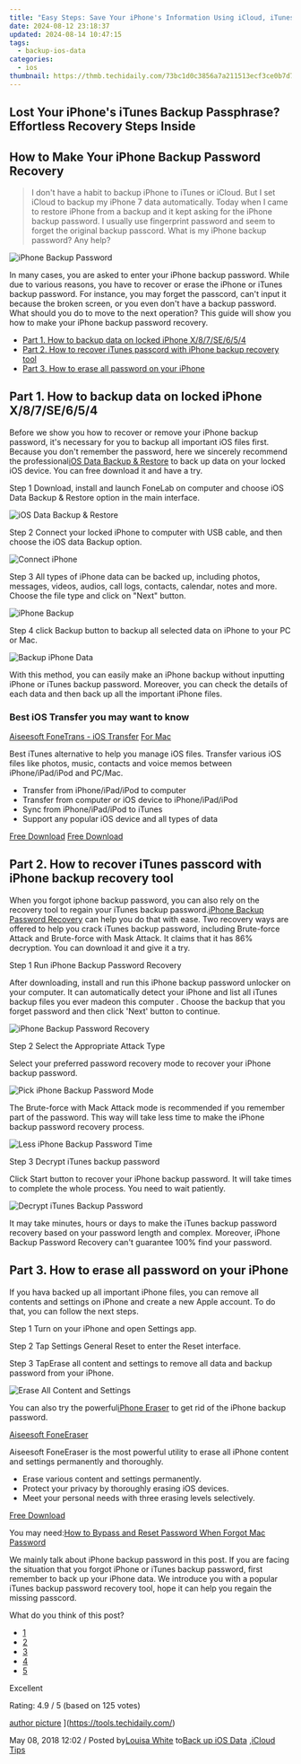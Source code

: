 ```yaml
---
title: "Easy Steps: Save Your iPhone's Information Using iCloud, iTunes or PC - A Complete Guide"
date: 2024-08-12 23:18:37
updated: 2024-08-14 10:47:15
tags:
  - backup-ios-data
categories:
  - ios
thumbnail: https://thmb.techidaily.com/73bc1d0c3856a7a211513ecf3ce0b7d7e8f0b9c63de7c46849c7b8605b7802d4.jpg
---
```


## Lost Your iPhone's iTunes Backup Passphrase? Effortless Recovery Steps Inside

## How to Make Your iPhone Backup Password Recovery

> I don't have a habit to backup iPhone to iTunes or iCloud. But I set iCloud to backup my iPhone 7 data automatically. Today when I came to restore iPhone from a backup and it kept asking for the iPhone backup password. I usually use fingerprint password and seem to forget the original backup passcord. What is my iPhone backup password? Any help?

![iPhone Backup Password](https://www.aiseesoft.com/images/iphone-backup-password/iphone-backup-password.jpg)

 In many cases, you are asked to enter your iPhone backup password. While due to various reasons, you have to recover or erase the iPhone or iTunes backup password. For instance, you may forget the passcord, can't input it because the broken screen, or you even don't have a backup password. What should you do to move to the next operation? This guide will show you how to make your iPhone backup password recovery.

* [Part 1. How to backup data on locked iPhone X/8/7/SE/6/5/4](https://tools.techidaily.com/)
* [Part 2. How to recover iTunes passcord with iPhone backup recovery tool](https://tools.techidaily.com/)
* [Part 3. How to erase all password on your iPhone](https://tools.techidaily.com/)

## Part 1\. How to backup data on locked iPhone X/8/7/SE/6/5/4

 Before we show you how to recover or remove your iPhone backup password, it's necessary for you to backup all important iOS files first. Because you don't remember the password, here we sincerely recommend the professional[iOS Data Backup & Restore](https://tools.techidaily.com/aiseesoft/ios-data-backup-and-restore/) to back up data on your locked iOS device. You can free download it and have a try.

[](https://secure.2checkout.com/order/cart.php?PRODS=4644627&QTY=1&AFFILIATE=108875) [](https://secure.2checkout.com/order/cart.php?PRODS=4659467&QTY=1&AFFILIATE=108875)

Step 1 Download, install and launch FoneLab on computer and choose iOS Data Backup & Restore option in the main interface.

![iOS Data Backup & Restore](https://www.aiseesoft.com/images/ios-data-backup-and-restore/fonelab-main-interface.jpg)

Step 2 Connect your locked iPhone to computer with USB cable, and then choose the iOS data Backup option.

![Connect iPhone](https://www.aiseesoft.com/images/ios-data-backup-and-restore/ios-data-backup-restore-main-interface.jpg)

Step 3 All types of iPhone data can be backed up, including photos, messages, videos, audios, call logs, contacts, calendar, notes and more. Choose the file type and click on "Next" button.

![iPhone Backup](https://www.aiseesoft.com/images/ios-data-backup-and-restore/select-file-type.jpg)

Step 4 click Backup button to backup all selected data on iPhone to your PC or Mac.

![Backup iPhone Data](https://www.aiseesoft.com/images/ios-data-backup-and-restore/backup-completed.jpg)

 With this method, you can easily make an iPhone backup without inputting iPhone or iTunes backup password. Moreover, you can check the details of each data and then back up all the important iPhone files.

### Best iOS Transfer you may want to know

[Aiseesoft FoneTrans - iOS Transfer](https://tools.techidaily.com/aiseesoft/ios-transfer/) [For Mac](https://tools.techidaily.com/aiseesoft/ios-transfer/)

 Best iTunes alternative to help you manage iOS files. Transfer various iOS files like photos, music, contacts and voice memos between iPhone/iPad/iPod and PC/Mac.

* Transfer from iPhone/iPad/iPod to computer
* Transfer from computer or iOS device to iPhone/iPad/iPod
* Sync from iPhone/iPad/iPod to iTunes
* Support any popular iOS device and all types of data

[Free Download](https://secure.2checkout.com/order/cart.php?PRODS=4626213&QTY=1&AFFILIATE=108875) [Free Download](https://secure.2checkout.com/order/cart.php?PRODS=4630131&QTY=1&AFFILIATE=108875)

## Part 2\. How to recover iTunes passcord with iPhone backup recovery tool

 When you forgot iphone backup password, you can also rely on the recovery tool to regain your iTunes backup password.[iPhone Backup Password Recovery](https://www.iseepassword.com/itunes-password-recovery.html) can help you do that with ease. Two recovery ways are offered to help you crack iTunes backup password, including Brute-force Attack and Brute-force with Mask Attack. It claims that it has 86% decryption. You can download it and give it a try.

Step 1 Run iPhone Backup Password Recovery

 After downloading, install and run this iPhone backup password unlocker on your computer. It can automatically detect your iPhone and list all iTunes backup files you ever madeon this computer . Choose the backup that you forget password and then click 'Next' button to continue.

![iPhone Backup Password Recovery](https://www.aiseesoft.com/images/iphone-backup-password/pick-backup-files.jpg)

Step 2 Select the Appropriate Attack Type

 Select your preferred password recovery mode to recover your iPhone backup password.

![Pick iPhone Backup Password Mode](https://www.aiseesoft.com/images/iphone-backup-password/select-attack-type.jpg)

 The Brute-force with Mack Attack mode is recommended if you remember part of the password. This way will take less time to make the iPhone backup password recovery process.

![Less iPhone Backup Password Time](https://www.aiseesoft.com/images/iphone-backup-password/itunes-backup-password-recovery.jpg)

Step 3 Decrypt iTunes backup password

 Click Start button to recover your iPhone backup password. It will take times to complete the whole process. You need to wait patiently.

![Decrypt iTunes Backup Password](https://www.aiseesoft.com/images/iphone-backup-password/recover-iphone-backup-password.jpg)

 It may take minutes, hours or days to make the iTunes backup password recovery based on your password length and complex. Moreover, iPhone Backup Password Recovery can't guarantee 100% find your password.

## Part 3\. How to erase all password on your iPhone

 If you hava backed up all important iPhone files, you can remove all contents and settings on iPhone and create a new Apple account. To do that, you can follow the next steps.

Step 1 Turn on your iPhone and open Settings app.

Step 2 Tap Settings General Reset to enter the Reset interface.

Step 3 TapErase all content and settings to remove all data and backup password from your iPhone.

![Erase All Content and Settings](https://www.aiseesoft.com/images/iphone-data-recovery/erase-all-settings.jpg)

 You can also try the powerful[iPhone Eraser](https://tools.techidaily.com/aiseesoft/fone-eraser/) to get rid of the iPhone backup password.

[Aiseesoft FoneEraser](https://tools.techidaily.com/aiseesoft/fone-eraser/)

 Aiseesoft FoneEraser is the most powerful utility to erase all iPhone content and settings permanently and thoroughly.

* Erase various content and settings permanently.
* Protect your privacy by thoroughly erasing iOS devices.
* Meet your personal needs with three erasing levels selectively.

[Free Download](https://secure.2checkout.com/order/checkout.php?PRODS=4645623&QTY=1&AFFILIATE=108875&CART=1)

 You may need:[How to Bypass and Reset Password When Forgot Mac Password](https://tools.techidaily.com/)

 We mainly talk about iPhone backup password in this post. If you are facing the situation that you forgot iPhone or iTunes backup password, first remember to back up your iPhone data. We introduce you with a popular iTunes backup password recovery tool, hope it can help you regain the missing passcord.

What do you think of this post?

* [1](https://tools.techidaily.com/)
* [2](https://tools.techidaily.com/)
* [3](https://tools.techidaily.com/)
* [4](https://tools.techidaily.com/)
* [5](https://tools.techidaily.com/)

Excellent

Rating: 4.9 / 5 (based on 125 votes)

[author picture](https://www.aiseesoft.com/images/author/louisa.png) ](https://tools.techidaily.com/)

 May 08, 2018 12:02 / Posted by[Louisa White](https://tools.techidaily.com/) to[Back up iOS Data](https://tools.techidaily.com/) ,[iCloud Tips](https://tools.techidaily.com/)

<ins class="adsbygoogle"
     style="display:block"
     data-ad-format="autorelaxed"
     data-ad-client="ca-pub-7571918770474297"
     data-ad-slot="1223367746"></ins>



<ins class="adsbygoogle"
     style="display:block"
     data-ad-client="ca-pub-7571918770474297"
     data-ad-slot="8358498916"
     data-ad-format="auto"
     data-full-width-responsive="true"></ins>
